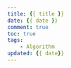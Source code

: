 ```yaml
---
title: {{ title }}
date: {{ date }}
comment: true
toc: true
tags: 
	- Algorithm
updated: {{ date}}
---
```

